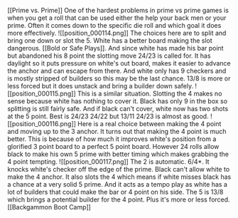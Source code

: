 [[Prime vs. Prime]]
One of the hardest problems in prime vs prime games is when you get a roll that can be used either the help your back men or your prime. Often it comes down to the specific die roll and which goal it does more effectively.
![[position_000114.png]]
The choices here are to split and bring one down or slot the 5. White has a better board making the slot dangerous. [[Bold or Safe Plays]]. And since white has made his bar point but abandoned his 8 point the slotting move 24/23 is called for. It has daylight so it puts pressure on white's out board, makes it easier to advance the anchor and can escape from there. And white only has 9 checkers and is mostly stripped of builders so this may be the last chance. 13/8 is more or less forced but it does unstack and bring a builder down safely.
![[position_000115.png]]
This is a similar situation. Slotting the 4 makes no sense because white has nothing to cover it. Black has only 9 in the box so splitting is still fairly safe. And if black can't cover, white now has two shots at the 5 point. Best is 24/23 24/22 but 13/11 24/23 is almost as good.
![[position_000116.png]]
Here is a real choice between making the 4 point and moving up to the 3 anchor. It turns out that making the 4 point is much better. This is because of how much it improves white's position from a glorified 3 point board to a perfect 5 point board. However 24 rolls allow black to make his own 5 prime with better timing which makes grabbing the 4 point tempting.
![[position_000117.png]]
The 2 is automatic. 6/4*. It knocks white's checker off the edge of the prime. Black can't allow white to make the 4 anchor. It also slots the 4 which means if white misses black has a chance at a very solid 5 prime. And it acts as a tempo play as white has a lot of builders that could make the bar or 4 point on his side. The 5 is 13/8 which brings a potential builder for the 4 point. Plus it's more or less forced.
[[Backgammon Boot Camp]]